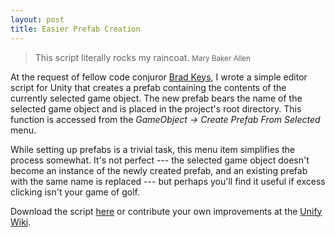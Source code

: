 ```yaml
---
layout: post
title: Easier Prefab Creation
---
```


> This script literally rocks my raincoat.
> <small>Mary Baker Allen</small>

At the request of fellow code conjuror [Brad Keys](http://www.bradkeys.com/), I wrote a simple editor script for Unity that creates a prefab containing the contents of the currently selected game object. The new prefab bears the name of the selected game object and is placed in the project's root directory. This function is accessed from the *GameObject &rarr; Create Prefab From Selected* menu.

While setting up prefabs is a trivial task, this menu item simplifies the process somewhat. It's not perfect --- the selected game object doesn't become an instance of the newly created prefab, and an existing prefab with the same name is replaced --- but perhaps you'll find it useful if excess clicking isn't your game of golf.

Download the script [here](https://gist.github.com/975358) or contribute your own improvements at the [Unify Wiki](http://www.unifycommunity.com/wiki/index.php?title=CreatePrefabFromSelected).
